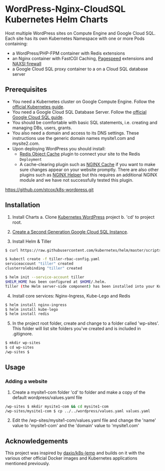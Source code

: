 # WordPress-Nginx-CloudSQL Kubernetes Helm Charts
Host multiple WordPress sites on Compute Engine and Google Cloud SQL.
Each site has its own Kubernetes Namespace with one or more Pods containing:
- a WordPress/PHP-FPM container with Redis extensions
- an Nginx container with FastCGI Caching, [Pagespeed](https://www.modpagespeed.com/) extensions and [NAXSI firewall](https://github.com/nbs-system/naxsi)
- a Google Cloud SQL proxy container to a on a Cloud SQL database server

## Prerequisites
* You need a Kubernetes cluster on Google Compute Engine. Follow the [official Kubernetes guide](https://kubernetes.io/docs/getting-started-guides/gce/ "Running Kubernetes on Google Compute Engine").
* You need a Google Cloud SQL Database Server. Follow the [official Google Cloud SQL guide](https://cloud.google.com/sql/docs/mysql/quickstart "Running Google Cloud SQL").
* You should be comfortable with basic SQL statements, i.e. creating and managing DBs, users, grants.
* You also need a domain and access to its DNS settings. These instructions use the generic domain names mysite1.com and mysite2.com.
* Upon deploying WordPress you should install:
    * [Redis Object Cache](https://wordpress.org/plugins/redis-cache/ "Redis Object Cache plugin for WordPress") plugin to connect your site to the Redis `Deployment`
    * A cache-clearing plugin such as [NGINX Cache](https://wordpress.org/plugins/nginx-cache/) if you want to make sure changes appear on your website promptly. There are also other plugins such as [NGINX Helper](https://wordpress.org/plugins/nginx-helper/) but this requires an additional NGINX module and we have not successfully tested this plugin.


https://github.com/stcox/k8s-wordpress.git


## Installation

1. Install Charts
  a. Clone [Kubernetes WordPress](https://github.com/stcox/k8s-wordpress.git) project
  b. 'cd' to project root.

2. [Create a Second Generation Google Cloud SQL Instance](https://cloud.google.com/sql/docs/mysql/create-instance).

3. Install Helm & Tiller
```bash
$ curl https://raw.githubusercontent.com/kubernetes/helm/master/scripts/get | bash

$ kubectl create -f tiller-rbac-config.yaml
serviceaccount "tiller" created
clusterrolebinding "tiller" created

$ helm init --service-account tiller
$HELM_HOME has been configured at $HOME/.helm.
Tiller (the Helm server-side component) has been installed into your Kubernetes Cluster.
```

4. Install core services: Nginx-Ingress, Kube-Lego and Redis
```bash
$ helm install nginx-ingress
$ helm install kube-lego
$ helm install redis
```

5. In the project root folder, create and change to a folder called 'wp-sites'. This folder will list site folders you've created and is included in .gitignore.

```bash
$ mkdir wp-sites
$ cd wp-sites
/wp-sites $
```

## Usage

### Adding a website

1. Create a mysite1-com folder 'cd' to folder and make a copy of the default wordpress/values.yaml file

```bash
/wp-sites $ mkdir mysite1-com && cd mysite1-com
/wp-sites/mysite1-com $ cp ../../wordpress/values.yaml values.yaml
```

2. Edit the /wp-sites/mysite1-com/values.yaml file and change the 'name' value to 'mysite1-com' and the 'domain' value to 'mysite1.com'





## Acknowledgements
This project was inspired by [daxio/k8s-lemp](https://github.com/daxio/k8s-lemp) and builds on it with the various other official Docker images and Kubernetes applications mentioned previously.
